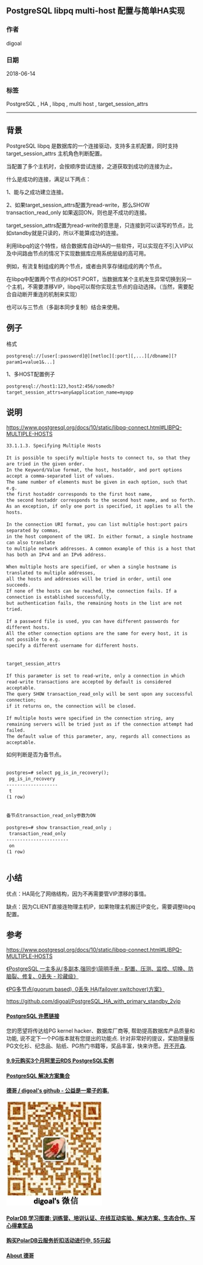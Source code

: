 ## PostgreSQL libpq multi-host 配置与简单HA实现  
                                                             
### 作者                                                             
digoal                                                             
                                                             
### 日期                                                             
2018-06-14                                                           
                                                             
### 标签                                                             
PostgreSQL , HA , libpq , multi host , target_session_attrs   
                                                             
----                                                             
                                                             
## 背景   
PostgreSQL libpq 是数据库的一个连接驱动，支持多主机配置，同时支持target_session_attrs 主机角色判断配置。  
  
当配置了多个主机时，会按顺序尝试连接，之道获取到成功的连接为止。  
  
什么是成功的连接，满足以下两点：  
  
1、能与之成功建立连接。  
  
2、如果target_session_attrs配置为read-write，那么SHOW transaction_read_only 如果返回ON，则也是不成功的连接。  
  
target_session_attrs配置为read-write的意思是，只连接到可以读写的节点，比如standby就是只读的，所以不能算成功的连接。   
  
利用libpq的这个特性，结合数据库自动HA的一些软件，可以实现在不引入VIP以及中间路由节点的情况下实现数据库应用系统层级的高可用。  
  
例如，有流复制组成的两个节点，或者由共享存储组成的两个节点。  
  
在libpq中配置两个节点的HOST:PORT，当数据库某个主机发生异常切换到另一个主机，不需要漂移VIP，libpq可以帮你实现主节点的自动选择。（当然，需要配合自动断开重连的机制来实现）  
  
也可以与三节点（多副本同步复制）结合来使用。  
  
## 例子  
  
格式  
  
```  
postgresql://[user[:password]@][netloc][:port][,...][/dbname][?param1=value1&...]  
```  
  
1、多HOST配置例子  
  
```  
postgresql://host1:123,host2:456/somedb?target_session_attrs=any&application_name=myapp  
```  
  
## 说明  
https://www.postgresql.org/docs/10/static/libpq-connect.html#LIBPQ-MULTIPLE-HOSTS  
  
```  
33.1.1.3. Specifying Multiple Hosts  
  
It is possible to specify multiple hosts to connect to, so that they are tried in the given order.   
In the Keyword/Value format, the host, hostaddr, and port options accept a comma-separated list of values.   
The same number of elements must be given in each option, such that e.g.   
the first hostaddr corresponds to the first host name,   
the second hostaddr corresponds to the second host name, and so forth.   
As an exception, if only one port is specified, it applies to all the hosts.  
  
In the connection URI format, you can list multiple host:port pairs separated by commas,   
in the host component of the URI. In either format, a single hostname can also translate   
to multiple network addresses. A common example of this is a host that has both an IPv4 and an IPv6 address.  
  
When multiple hosts are specified, or when a single hostname is translated to multiple addresses,   
all the hosts and addresses will be tried in order, until one succeeds.   
If none of the hosts can be reached, the connection fails. If a connection is established successfully,   
but authentication fails, the remaining hosts in the list are not tried.  
  
If a password file is used, you can have different passwords for different hosts.   
All the other connection options are the same for every host, it is not possible to e.g.   
specify a different username for different hosts.  
  
  
target_session_attrs  
  
If this parameter is set to read-write, only a connection in which read-write transactions are accepted by default is considered acceptable.   
The query SHOW transaction_read_only will be sent upon any successful connection;   
if it returns on, the connection will be closed.   
  
If multiple hosts were specified in the connection string, any remaining servers will be tried just as if the connection attempt had failed.   
The default value of this parameter, any, regards all connections as acceptable.  
```  
  
如何判断是否为备节点。  
  
```  
  
postgres=# select pg_is_in_recovery();  
 pg_is_in_recovery   
-------------------  
 t  
(1 row)  
  
  
备节点transaction_read_only参数为ON   
  
postgres=# show transaction_read_only ;  
 transaction_read_only   
-----------------------  
 on  
(1 row)  
  
```  
  
## 小结  
优点：HA简化了网络结构，因为不再需要管VIP漂移的事情。  
  
  
缺点：因为CLIENT直接连物理主机IP，如果物理主机搬迁IP变化，需要调整libpq配置。  
  
  
## 参考  
https://www.postgresql.org/docs/10/static/libpq-connect.html#LIBPQ-MULTIPLE-HOSTS  
  
[《PostgreSQL 一主多从(多副本,强同步)简明手册 - 配置、压测、监控、切换、防脑裂、修复、0丢失 - 珍藏级》](../201803/20180326_01.md)    
  
[《PG多节点(quorum based), 0丢失 HA(failover,switchover)方案》](../201706/20170612_02.md)    
  
https://github.com/digoal/PostgreSQL_HA_with_primary_standby_2vip  
    
  
  
  
  
  
  
  
  
  
  
  
  
  
  
  
  
  
  
  
  
  
  
  
  
  
  
  
  
  
  
  
  
  
  
  
  
  
  
  
  
  
  
  
  
  
  
  
  
  
  
  
  
  
  
  
  
  
  
  
  
  
  
  
  
  
  
  
  
  
  
  
  
  
#### [PostgreSQL 许愿链接](https://github.com/digoal/blog/issues/76 "269ac3d1c492e938c0191101c7238216")
您的愿望将传达给PG kernel hacker、数据库厂商等, 帮助提高数据库产品质量和功能, 说不定下一个PG版本就有您提出的功能点. 针对非常好的提议，奖励限量版PG文化衫、纪念品、贴纸、PG热门书籍等，奖品丰富，快来许愿。[开不开森](https://github.com/digoal/blog/issues/76 "269ac3d1c492e938c0191101c7238216").  
  
  
#### [9.9元购买3个月阿里云RDS PostgreSQL实例](https://www.aliyun.com/database/postgresqlactivity "57258f76c37864c6e6d23383d05714ea")
  
  
#### [PostgreSQL 解决方案集合](https://yq.aliyun.com/topic/118 "40cff096e9ed7122c512b35d8561d9c8")
  
  
#### [德哥 / digoal's github - 公益是一辈子的事.](https://github.com/digoal/blog/blob/master/README.md "22709685feb7cab07d30f30387f0a9ae")
  
  
![digoal's wechat](../pic/digoal_weixin.jpg "f7ad92eeba24523fd47a6e1a0e691b59")
  
  
#### [PolarDB 学习图谱: 训练营、培训认证、在线互动实验、解决方案、生态合作、写心得拿奖品](https://www.aliyun.com/database/openpolardb/activity "8642f60e04ed0c814bf9cb9677976bd4")
  
  
#### [购买PolarDB云服务折扣活动进行中, 55元起](https://www.aliyun.com/activity/new/polardb-yunparter?userCode=bsb3t4al "e0495c413bedacabb75ff1e880be465a")
  
  
#### [About 德哥](https://github.com/digoal/blog/blob/master/me/readme.md "a37735981e7704886ffd590565582dd0")
  
